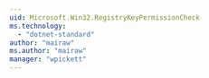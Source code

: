 ```yaml
---
uid: Microsoft.Win32.RegistryKeyPermissionCheck
ms.technology: 
  - "dotnet-standard"
author: "mairaw"
ms.author: "mairaw"
manager: "wpickett"
---
```


